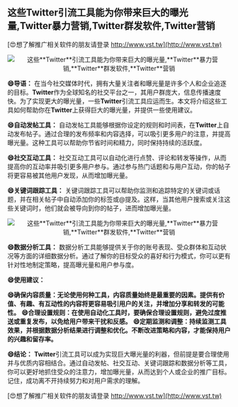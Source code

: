 ## **这些**Twitter**引流工具能为你带来巨大的曝光量,**Twitter**暴力营销,**Twitter**群发软件,**Twitter**营销**

[😍想了解推广相关软件的朋友请登录 http://www.vst.tw](http://www.vst.tw)

 <center><img src="https://vst.tw/MP4/tuiguang/png/0.png" alt="这些**Twitter**引流工具能为你带来巨大的曝光量,**Twitter**暴力营销,**Twitter**群发软件,**Twitter**营销"></center>

**😄导语：**
在当今社交媒体时代，拥有大量关注者和曝光量是许多个人和企业追逐的目标。**Twitter**作为全球知名的社交平台之一，其用户群庞大，信息传播速度快。为了实现更大的曝光量，一些**Twitter**引流工具应运而生。本文将介绍这些工具如何帮助你在**Twitter**上获得巨大的曝光量，并提供一些使用建议。

**😄自动发帖工具：**
自动发帖工具能够根据你设定的规则和时间表，在**Twitter**上自动发布帖子。通过合理的发布频率和内容选择，可以吸引更多用户的注意，并提高曝光量。这种工具可以帮助你节省时间和精力，同时保持持续的活跃度。

**😄社交互动工具：**
社交互动工具可以自动化进行点赞、评论和转发等操作，从而提高你的互动率并吸引更多用户参与。通过参与热门话题和与用户互动，你的帖子将更容易被其他用户发现，从而增加曝光量。

**😄关键词跟踪工具：**
关键词跟踪工具可以帮助你监测和追踪特定的关键词或话题，并在相关帖子中自动添加你的标签或@提及。这样，当其他用户搜索或关注这些关键词时，他们就会被导向到你的帖子，进而增加曝光量。

 <center><img src="https://vst.tw/MP4/tuiguang/png/3.png" alt="这些**Twitter**引流工具能为你带来巨大的曝光量,**Twitter**暴力营销,**Twitter**群发软件,**Twitter**营销"></center>

**😄数据分析工具：**
数据分析工具能够提供关于你的账号表现、受众群体和互动状况等方面的详细数据分析。通过了解你的目标受众的喜好和行为模式，你可以更有针对性地制定策略，提高曝光量和用户参与度。

**😄使用建议：**

**😄确保内容质量：无论使用何种工具，内容质量始终是最重要的因素。提供有价值、有趣、有互动性的内容将更容易吸引用户的关注，并增加分享和转发的可能性。**
**😄合理设置规则：在使用自动化工具时，要确保合理设置规则，避免过度推送或重复发布，以免给用户带来干扰和反感。**
**😄定期监测和调整：持续监测工具效果，并根据数据分析结果进行调整和优化。不断改进策略和内容，才能保持用户的兴趣和留存率。**

**😄结论：**
**Twitter**引流工具可以成为实现巨大曝光量的利器，但前提是要合理使用并与优质内容相结合。通过自动发帖、社交互动、关键词跟踪和数据分析等工具，你可以更好地抓住受众的注意力，增加曝光量，从而达到个人或企业的推广目标。记住，成功离不开持续努力和对用户需求的理解。

[😍想了解推广相关软件的朋友请登录 http://www.vst.tw](http://www.vst.tw)



